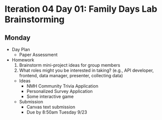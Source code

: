 # Iteration 04 Day 01: Family Days Lab Brainstorming

## Monday
- Day Plan
  - Paper Assessment
- Homework
  1. Brainstorm mini-project ideas for group members
  2. What roles might you be interested in taking? (e.g., API developer, frontend, data manager, presenter, collecting data)
  - Ideas
    - NMH Community Trivia Application
    - Personalized Survey Application
    - Some interactive game
  - Submission
    - Canvas text submission
    - Due by 8:50am Tuesday 9/23

